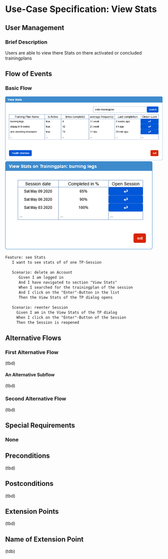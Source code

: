 # Use-Case Specification: View Stats

## User Management
### Brief Description

Users are able to view there Stats on there activated or concluded trainingplans

## Flow of Events
### Basic Flow
![UC-View-Stats-Window](./Pictures/ViewStats.jpg)
![UC-View-Stats-of-Trainingplan-X-Window](./Pictures/ViewTPStats.jpg)
``` Gherkin
Feature: see Stats
   I want to see stats of of one TP-Session

   Scenario: delete an Account
      Given I am logged in
      And I have navigated to section "View Stats"
      When I searched for the trainingplan of the session
      And I click on the "Enter"-Button in the list
      Then the View Stats of the TP dialog opens
      
   Scenario: reenter Session
     Given I am in the View Stats of the TP dialog
     When I click on the "Enter"-Button of the Session
     Then the Session is reopened
```


## Alternative Flows
###  First Alternative Flow
(tbd)

#### An Alternative Subflow
(tbd)

### Second Alternative Flow
(tbd)

## Special Requirements
### None

## Preconditions
(tbd)

## Postconditions
(tbd)

## Extension Points

(tbd)

## Name of Extension Point

(tdb)

